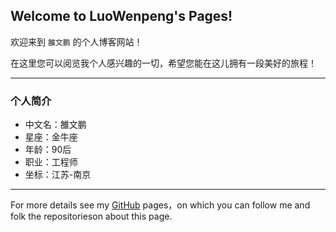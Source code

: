 ## Welcome to LuoWenpeng's Pages!

欢迎来到 `雒文鹏` 的个人博客网站！

在这里您可以阅览我个人感兴趣的一切，希望您能在这儿拥有一段美好的旅程！

---
### 个人简介
- 中文名：雒文鹏
- 星座：金牛座
- 年龄：90后
- 职业：工程师
- 坐标：江苏-南京

---
For more details see my [GitHub](https://guides.github.com/luowenpeng) pages，on which you can follow me and folk the repositorieson about this page.
